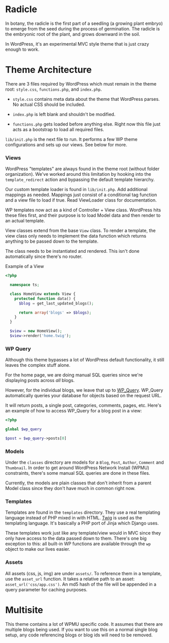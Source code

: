 # Radicle
In botany, the radicle is the first part of a seedling (a growing plant embryo) to emerge from the seed during the process of germination. The radicle is the embryonic root of the plant, and grows downward in the soil.

In WordPress, it's an experimental MVC style theme that is just crazy enough to work.

# Theme Architecture

There are 3 files required by WordPress which must remain in the theme root: `style.css`, `functions.php`, and `index.php`.

* `style.css` contains meta data about the theme that WordPress parses. No actual CSS should be included.

* `index.php` is left blank and shouldn't be modified.

* `functions.php` gets loaded before anything else. Right now this file just acts as a bootstrap to load all required files.

`lib/init.php` is the next file to run. It performs a few WP theme configurations and sets up our views. See below for more.

### Views

WordPress "templates" are always found in the theme root (without folder organization). We've worked around this limitation by hooking into the `template_redirect` action and bypassing the default template hierarchy.

Our custom template loader is found in `lib/init.php`. Add additional mappings as needed. Mappings just consist of a conditional tag function and a view file to load if true. Read ViewLoader class for documentation.

WP templates now act as a kind of Controller + View class. WordPress hits these files first, and their purpose is to load Model data and then render to an actual template.

View classes extend from the base `View` class. To render a template, the view class only needs to implement the data function which returns anything to be passed down to the template.

The class needs to be instantiated and rendered. This isn't done automatically since there's no router.

Example of a View

```php
<?php

  namespace ts;

  class HomeView extends View {
    protected function data() {
      $blog = get_last_updated_blogs();

      return array('blogs' => $blogs);
    }
  }

  $view = new HomeView();
  $view->render('home.twig');
```

### WP Query

Although this theme bypasses a lot of WordPress default functionality, it still leaves the complex stuff alone.

For the home page, we are doing manual SQL queries since we're displaying posts across _all_ blogs.

However, for the individual blogs, we leave that up to [WP_Query](http://codex.wordpress.org/Class_Reference/WP_Query). WP_Query automatically queries your database for objects based on the request URL.

It will return posts, a single post, categories, comments, pages, etc. Here's an example of how to access WP_Query for a blog post in a view:

```php
<?php

global $wp_query

$post = $wp_query->posts[0]
```

### Models

Under the `classes` directory are models for a `Blog`, `Post`, `Author`, `Comment` and `Thumbnail`. In order to get around WordPress Network Install (WPMU) constraints, there's some manual SQL queries are done in these files.

Currently, the models are plain classes that don't inherit from a parent Model class since they don't have much in common right now.

### Templates

Templates are found in the `templates` directory. They use a real templating language instead of PHP mixed in with HTML. [Twig](http://twig.sensiolabs.org/) is used as the templating language. It's basically a PHP port of Jinja which Django uses.

These templates work just like any template/view would in MVC since they only have access to the data passed down to them. There's one big exception to this: all built-in WP functions are available through the `wp` object to make our lives easier.

### Assets

All assets (css, js, img) are under `assets/`. To reference them in a template, use the `asset_url` function. It takes a relative path to an asset: `asset_url('css/app.css')`. An md5 hash of the file will be appended in a query parameter for caching purposes.

# Multisite

This theme contains a lot of WPMU specific code. It assumes that there are multiple blogs being used. If you want to use this on a normal single blog setup, any code referencing blogs or blog ids will need to be removed.

